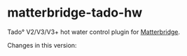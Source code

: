 # matterbridge-tado-hw

Tado° V2/V3/V3+ hot water control plugin for [Matterbridge](https://github.com/Luligu/matterbridge).

Changes in this version:
